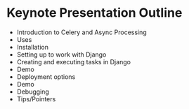 Keynote Presentation Outline
============================

- Introduction to Celery and Async Processing
- Uses
- Installation
- Setting up to work with Django
- Creating and executing tasks in Django
- Demo
- Deployment options 
- Demo
- Debugging
- Tips/Pointers